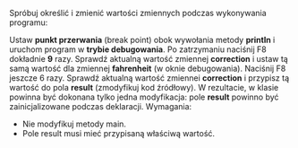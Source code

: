 Spróbuj określić i zmienić wartości zmiennych podczas wykonywania programu:

Ustaw **punkt przerwania** (break point) obok wywołania metody **println** i uruchom program w **trybie debugowania**.
Po zatrzymaniu naciśnij F8 dokładnie **9** razy.
Sprawdź aktualną wartość zmiennej **correction** i ustaw tą samą wartość dla zmiennej **fahrenheit** (w oknie
debugowania).
Naciśnij F8 jeszcze 6 razy.
Sprawdź aktualną wartość zmiennei **correction** i przypisz tą wartość do pola **result** (zmodyfikuj kod źródłowy).
W rezultacie, w klasie powinna być dokonana tylko jedna modyfikacja: pole **result** powinno być zainicjalizowane
podczas deklaracji.
Wymagania:

- Nie modyfikuj metody main.
- Pole result musi mieć przypisaną właściwą wartość.